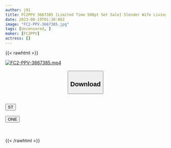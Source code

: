 ```yaml
---
author: j91
title: FC2PPV 3667385 [Limited Time 500pt Set Sale] Slender Wife Living In A Hotel After Arguing With Her Husband Complete Version
date: 2023-08-19T01:30:00Z
image: "FC2-PPV-3667385.jpg"
tags: [Uncensored, ]
maker: [FC2PPV]
actress: []
---
```



{{< rawhtml >}}

<div class="video" data-videoid="pvy8ww7wxkw4">
    <a href="javascript:;">
        <img src="https://my.j91.asia/posts/FC2-PPV-3667385/FC2-PPV-3667385.jpg" width="WIDTH" height="HEIGHT" alt="FC2-PPV-3667385.mp4" loading="lazy">
    </a>
</div>

<script type="text/javascript" src="https://j91.asia/asset/on-demand-ws.js"></script>

<br>
  <link rel="stylesheet" href="https://j91.asia/asset/bs5.css">
  
  <center>
  <button class="btn btn-primary" type="button" data-bs-toggle="collapse" data-bs-target=".multi-collapse" aria-expanded="false" aria-controls="multiCollapseExample1 multiCollapseExample2"><h2>Download</h2></button></center>
</p>
<div class="row">
  <div class="col">
    <div class="collapse multi-collapse" id="multiCollapseExample1">
      <div class="card card-body">
	      	      <br>
<div class="buttons">  
<a href="https://wolfstream.tv/v/pvy8ww7wxkw4"><button class="btn-hover color-3"><i class="fa fa-download"></i> ST</button></a></div>
    </div>
  </div>
</div>
  <div class="col">
    <div class="collapse multi-collapse" id="multiCollapseExample2">
      <div class="card card-body">
	      <br>
<div class="buttons">
    <a href="https://oneupload.to/fgpgrcow68g6"><button class="btn-hover color-9"><i class="fa fa-download"></i> ONE</button></a></div>
<br><br>
      </div>
    </div>
  </div>
</div>

{{< /rawhtml >}}